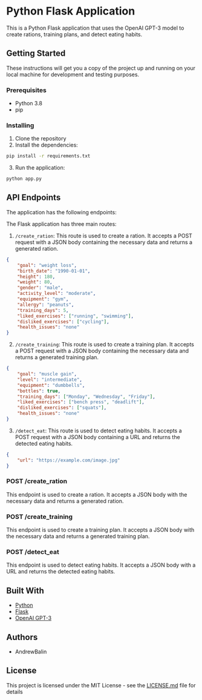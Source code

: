 # Python Flask Application

This is a Python Flask application that uses the OpenAI GPT-3 model to create rations, training plans, and detect eating habits.

## Getting Started

These instructions will get you a copy of the project up and running on your local machine for development and testing purposes.

### Prerequisites

- Python 3.8
- pip

### Installing

1. Clone the repository
2. Install the dependencies:

```bash
pip install -r requirements.txt
```

3. Run the application:

```bash
python app.py
```

## API Endpoints

The application has the following endpoints:

The Flask application has three main routes:

1. `/create_ration`: This route is used to create a ration. It accepts a POST request with a JSON body containing the necessary data and returns a generated ration.
```json
{
    "goal": "weight loss",
    "birth_date": "1990-01-01",
    "height": 180,
    "weight": 80,
    "gender": "male",
    "activity_level": "moderate",
    "equipment": "gym",
    "allergy": "peanuts",
    "training_days": 5,
    "liked_exercises": ["running", "swimming"],
    "disliked_exercises": ["cycling"],
    "health_issues": "none"
}
```

2. `/create_training`: This route is used to create a training plan. It accepts a POST request with a JSON body containing the necessary data and returns a generated training plan.
```json
{
    "goal": "muscle gain",
    "level": "intermediate",
    "equipment": "dumbbells",
    "bottles": true,
    "training_days": ["Monday", "Wednesday", "Friday"],
    "liked_exercises": ["bench press", "deadlift"],
    "disliked_exercises": ["squats"],
    "health_issues": "none"
}
```

3. `/detect_eat`: This route is used to detect eating habits. It accepts a POST request with a JSON body containing a URL and returns the detected eating habits.
```json
{
    "url": "https://example.com/image.jpg"
}
```

### POST /create_ration

This endpoint is used to create a ration. It accepts a JSON body with the necessary data and returns a generated ration.

### POST /create_training

This endpoint is used to create a training plan. It accepts a JSON body with the necessary data and returns a generated training plan.

### POST /detect_eat

This endpoint is used to detect eating habits. It accepts a JSON body with a URL and returns the detected eating habits.

## Built With

- [Python](https://www.python.org/)
- [Flask](https://flask.palletsprojects.com/)
- [OpenAI GPT-3](https://openai.com/research/gpt-3/)

## Authors

- AndrewBalin

## License

This project is licensed under the MIT License - see the [LICENSE.md](LICENSE.md) file for details